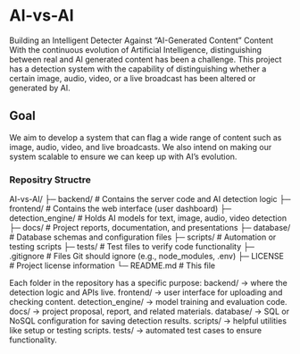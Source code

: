 # AI-vs-AI
Building an Intelligent Detecter Against “AI-Generated Content” Content
With the continuous evolution of Artificial Intelligence, distinguishing between real and AI generated content has been a challenge. This project has a detection system with the capability of distinguishing whether a certain image, audio, video, or a live broadcast has been altered or generated by AI.

## Goal
We aim to develop a system that can flag a wide range of content such as image, audio, video, and live broadcasts. We also intend on making our system scalable to ensure we can keep up with AI’s evolution.

### Repositry Structre 
AI-vs-AI/
├─ backend/               # Contains the server code and AI detection logic
├─ frontend/              # Contains the web interface (user dashboard)
├─ detection_engine/      # Holds AI models for text, image, audio, video detection
├─ docs/                  # Project reports, documentation, and presentations
├─ database/              # Database schemas and configuration files
├─ scripts/               # Automation or testing scripts
├─ tests/                 # Test files to verify code functionality
├─ .gitignore             # Files Git should ignore (e.g., node_modules, .env)
├─ LICENSE                # Project license information
└─ README.md              # This file

Each folder in the repository has a specific purpose:
backend/ → where the detection logic and APIs live.
frontend/ → user interface for uploading and checking content.
detection_engine/ → model training and evaluation code.
docs/ → project proposal, report, and related materials.
database/ → SQL or NoSQL configuration for saving detection results.
scripts/ → helpful utilities like setup or testing scripts.
tests/ → automated test cases to ensure functionality.
